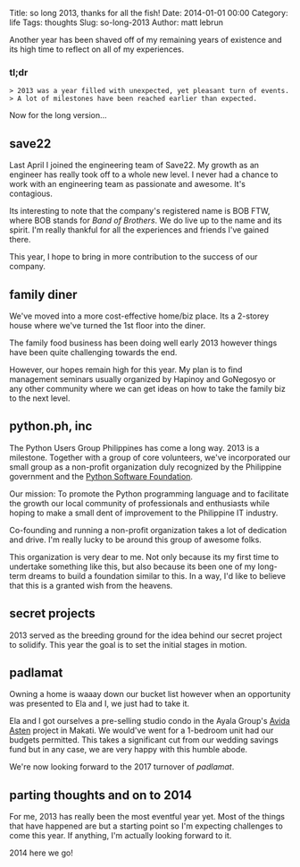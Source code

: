 Title: so long 2013, thanks for all the fish!
Date: 2014-01-01 00:00
Category: life
Tags: thoughts
Slug: so-long-2013
Author: matt lebrun


Another year has been shaved off of my remaining years of existence and its 
high time to reflect on all of my experiences.

### tl;dr

    > 2013 was a year filled with unexpected, yet pleasant turn of events.
    > A lot of milestones have been reached earlier than expected.

Now for the long version...

## save22

Last April I joined the engineering team of Save22. My growth as an engineer 
has really took off to a whole new level. I never had a chance to work with an 
engineering team as passionate and awesome. It's contagious.

Its interesting to note that the company's registered name is BOB FTW, where 
BOB stands for _Band of Brothers_. We do live up to the name and its spirit. 
I'm really thankful for all the experiences and friends I've gained there.

This year, I hope to bring in more contribution to the success of our company.

## family diner

We've moved into a more cost-effective home/biz place. Its a 2-storey house 
where we've turned the 1st floor into the diner.

The family food business has been doing well early 2013 however things have 
been quite challenging towards the end.

However, our hopes remain high for this year. My plan is to find management 
seminars usually organized by Hapinoy and GoNegosyo or any other community 
where we can get ideas on how to take the family biz to the next level.

## python.ph, inc

The Python Users Group Philippines has come a long way. 2013 is a milestone. 
Together with a group of core volunteers, we've incorporated our small group as 
a non-profit organization duly recognized by the Philippine government and the 
[Python Software Foundation](http://www.python.org/psf/).

Our mission: To promote the Python programming language and to facilitate the 
growth our local community of professionals and enthusiasts while hoping to 
make a small dent of improvement to the Philippine IT industry.

Co-founding and running a non-profit organization takes a lot of dedication and 
drive. I'm really lucky to be around this group of awesome folks.

This organization is very dear to me. Not only because its my first time to 
undertake something like this, but also because its been one of my long-term 
dreams to build a foundation similar to this. In a way, I'd like to believe 
that this is a granted wish from the heavens.

## secret projects

2013 served as the breeding ground for the idea behind our secret project to 
solidify. This year the goal is to set the initial stages in motion.

## padlamat

Owning a home is waaay down our bucket list however when an opportunity was 
presented to Ela and I, we just had to take it.

Ela and I got ourselves a pre-selling studio condo in the Ayala Group's 
[Avida Asten](http://www.avidaland.com/Avida-towers-asten.php) project in 
Makati. We would've went for a 1-bedroom unit had our budgets permitted. This 
takes a significant cut from our wedding savings fund but in any case, we are 
very happy with this humble abode.

We're now looking forward to the 2017 turnover of _padlamat_.

## parting thoughts and on to 2014

For me, 2013 has really been the most eventful year yet. Most of the things 
that have happened are but a starting point so I'm expecting challenges to come 
this year. If anything, I'm actually looking forward to it.

2014 here we go!

